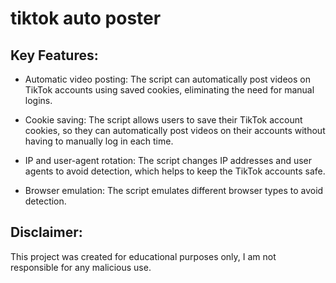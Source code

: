 # tiktok auto poster
  
## Key Features:

* Automatic video posting: The script can automatically post videos on TikTok accounts using saved cookies, eliminating the need for manual logins.

* Cookie saving: The script allows users to save their TikTok account cookies, so they can automatically post videos on their accounts without having to manually log in each time.

* IP and user-agent rotation: The script changes IP addresses and user agents to avoid detection, which helps to keep the TikTok accounts safe.

* Browser emulation: The script emulates different browser types to avoid detection.

 ## Disclaimer:
This project was created for educational purposes only, I am not responsible for any malicious use.
